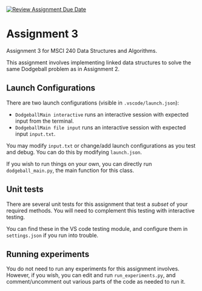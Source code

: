 [![Review Assignment Due Date](https://classroom.github.com/assets/deadline-readme-button-24ddc0f5d75046c5622901739e7c5dd533143b0c8e959d652212380cedb1ea36.svg)](https://classroom.github.com/a/o4VDZSZd)
# Assignment 3

Assignment 3 for MSCI 240 Data Structures and Algorithms.

This assignment involves implementing linked data structures to solve the same Dodgeball problem as in Assignment 2.


## Launch Configurations

There are two launch configurations (visible in `.vscode/launch.json`):

 - `DodgeballMain interactive` runs an interactive session with expected input from the terminal.
 - `DodgeballMain file input` runs an interactive session with expected input `input.txt`.

You may modify `input.txt` or change/add launch configurations as you test and debug. You can do this by modifying `launch.json`.

If you wish to run things on your own, you can directly run `dodgeball_main.py`, the main function for this class.


## Unit tests

There are several unit tests for this assignment that test a *subset* of your required methods. You will need to complement this testing with interactive testing.

You can find these in the VS code testing module, and configure them in `settings.json` if you run into trouble.


## Running experiments

You do not need to run any experiments for this assignment involves. However, if you wish, you can edit and run `run_experiments.py`, and comment/uncomment out various parts of the code as needed to run it.





